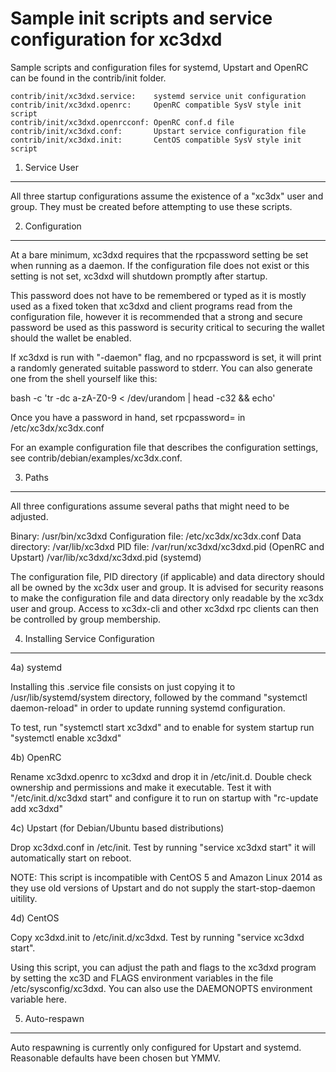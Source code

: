 Sample init scripts and service configuration for xc3dxd
==========================================================

Sample scripts and configuration files for systemd, Upstart and OpenRC
can be found in the contrib/init folder.

    contrib/init/xc3dxd.service:    systemd service unit configuration
    contrib/init/xc3dxd.openrc:     OpenRC compatible SysV style init script
    contrib/init/xc3dxd.openrcconf: OpenRC conf.d file
    contrib/init/xc3dxd.conf:       Upstart service configuration file
    contrib/init/xc3dxd.init:       CentOS compatible SysV style init script

1. Service User
---------------------------------

All three startup configurations assume the existence of a "xc3dx" user
and group.  They must be created before attempting to use these scripts.

2. Configuration
---------------------------------

At a bare minimum, xc3dxd requires that the rpcpassword setting be set
when running as a daemon.  If the configuration file does not exist or this
setting is not set, xc3dxd will shutdown promptly after startup.

This password does not have to be remembered or typed as it is mostly used
as a fixed token that xc3dxd and client programs read from the configuration
file, however it is recommended that a strong and secure password be used
as this password is security critical to securing the wallet should the
wallet be enabled.

If xc3dxd is run with "-daemon" flag, and no rpcpassword is set, it will
print a randomly generated suitable password to stderr.  You can also
generate one from the shell yourself like this:

bash -c 'tr -dc a-zA-Z0-9 < /dev/urandom | head -c32 && echo'

Once you have a password in hand, set rpcpassword= in /etc/xc3dx/xc3dx.conf

For an example configuration file that describes the configuration settings,
see contrib/debian/examples/xc3dx.conf.

3. Paths
---------------------------------

All three configurations assume several paths that might need to be adjusted.

Binary:              /usr/bin/xc3dxd
Configuration file:  /etc/xc3dx/xc3dx.conf
Data directory:      /var/lib/xc3dxd
PID file:            /var/run/xc3dxd/xc3dxd.pid (OpenRC and Upstart)
                     /var/lib/xc3dxd/xc3dxd.pid (systemd)

The configuration file, PID directory (if applicable) and data directory
should all be owned by the xc3dx user and group.  It is advised for security
reasons to make the configuration file and data directory only readable by the
xc3dx user and group.  Access to xc3dx-cli and other xc3dxd rpc clients
can then be controlled by group membership.

4. Installing Service Configuration
-----------------------------------

4a) systemd

Installing this .service file consists on just copying it to
/usr/lib/systemd/system directory, followed by the command
"systemctl daemon-reload" in order to update running systemd configuration.

To test, run "systemctl start xc3dxd" and to enable for system startup run
"systemctl enable xc3dxd"

4b) OpenRC

Rename xc3dxd.openrc to xc3dxd and drop it in /etc/init.d.  Double
check ownership and permissions and make it executable.  Test it with
"/etc/init.d/xc3dxd start" and configure it to run on startup with
"rc-update add xc3dxd"

4c) Upstart (for Debian/Ubuntu based distributions)

Drop xc3dxd.conf in /etc/init.  Test by running "service xc3dxd start"
it will automatically start on reboot.

NOTE: This script is incompatible with CentOS 5 and Amazon Linux 2014 as they
use old versions of Upstart and do not supply the start-stop-daemon uitility.

4d) CentOS

Copy xc3dxd.init to /etc/init.d/xc3dxd. Test by running "service xc3dxd start".

Using this script, you can adjust the path and flags to the xc3dxd program by
setting the xc3D and FLAGS environment variables in the file
/etc/sysconfig/xc3dxd. You can also use the DAEMONOPTS environment variable here.

5. Auto-respawn
-----------------------------------

Auto respawning is currently only configured for Upstart and systemd.
Reasonable defaults have been chosen but YMMV.
